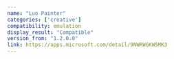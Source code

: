 ```yaml
---
name: "Luo Painter"
categories: ['creative']
compatibility: emulation
display_result: "Compatible"
version_from: "1.2.0.0"
link: https://apps.microsoft.com/detail/9NWRWGKW5MK3
---
```

